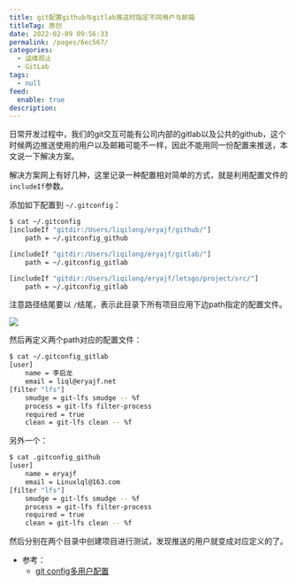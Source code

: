 ```yaml
---
title: git配置github与gitlab推送时指定不同用户与邮箱
titleTag: 原创
date: 2022-02-09 09:56:33
permalink: /pages/6ec567/
categories: 
  - 运维观止
  - GitLab
tags: 
  - null
feed: 
  enable: true
description: 
---
```



日常开发过程中，我们的git交互可能有公司内部的gitlab以及公共的github，这个时候两边推送使用的用户以及邮箱可能不一样，因此不能用同一份配置来推送，本文说一下解决方案。

解决方案网上有好几种，这里记录一种配置相对简单的方式，就是利用配置文件的`includeIf`参数。

添加如下配置到 `~/.gitconfig`：   

```sh
$ cat ~/.gitconfig
[includeIf "gitdir:/Users/liqilong/eryajf/github/"]
    path = ~/.gitconfig_github

[includeIf "gitdir:/Users/liqilong/eryajf/gitlab/"]
    path = ~/.gitconfig_gitlab

[includeIf "gitdir:/Users/liqilong/eryajf/letsgo/project/src/"]
    path = ~/.gitconfig_gitlab
```

注意路径结尾要以 `/`结尾，表示此目录下所有项目应用下边path指定的配置文件。

![](http://t.eryajf.net/imgs/2022/02/6b7eea290b476d8e.jpeg)

然后再定义两个path对应的配置文件：

```sh
$ cat ~/.gitconfig_gitlab
[user]
	name = 李启龙
	email = liql@eryajf.net
[filter "lfs"]
	smudge = git-lfs smudge -- %f
	process = git-lfs filter-process
	required = true
	clean = git-lfs clean -- %f
```

另外一个：

```sh
$ cat .gitconfig_github
[user]
	name = eryajf
	email = Linuxlql@163.com
[filter "lfs"]
	smudge = git-lfs smudge -- %f
	process = git-lfs filter-process
	required = true
	clean = git-lfs clean -- %f
```


然后分别在两个目录中创建项目进行测试，发现推送的用户就变成对应定义的了。

- 参考：
	- [git config多用户配置](https://github-wiki-see.page/m/someoneHere/blog/wiki/git-config%E5%A4%9A%E7%94%A8%E6%88%B7%E9%85%8D%E7%BD%AE)
